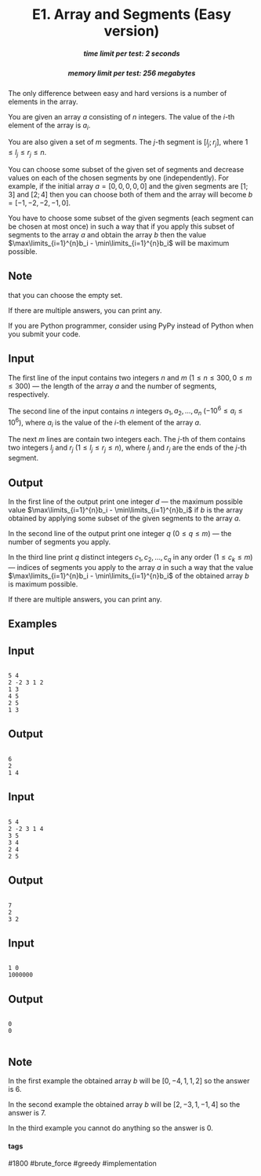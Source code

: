 <h1 style='text-align: center;'> E1. Array and Segments (Easy version)</h1>

<h5 style='text-align: center;'>time limit per test: 2 seconds</h5>
<h5 style='text-align: center;'>memory limit per test: 256 megabytes</h5>

The only difference between easy and hard versions is a number of elements in the array.

You are given an array $a$ consisting of $n$ integers. The value of the $i$-th element of the array is $a_i$.

You are also given a set of $m$ segments. The $j$-th segment is $[l_j; r_j]$, where $1 \le l_j \le r_j \le n$.

You can choose some subset of the given set of segments and decrease values on each of the chosen segments by one (independently). For example, if the initial array $a = [0, 0, 0, 0, 0]$ and the given segments are $[1; 3]$ and $[2; 4]$ then you can choose both of them and the array will become $b = [-1, -2, -2, -1, 0]$.

You have to choose some subset of the given segments (each segment can be chosen at most once) in such a way that if you apply this subset of segments to the array $a$ and obtain the array $b$ then the value $\max\limits_{i=1}^{n}b_i - \min\limits_{i=1}^{n}b_i$ will be maximum possible.

## Note

 that you can choose the empty set.

If there are multiple answers, you can print any.

If you are Python programmer, consider using PyPy instead of Python when you submit your code.

## Input

The first line of the input contains two integers $n$ and $m$ ($1 \le n \le 300, 0 \le m \le 300$) — the length of the array $a$ and the number of segments, respectively.

The second line of the input contains $n$ integers $a_1, a_2, \dots, a_n$ ($-10^6 \le a_i \le 10^6$), where $a_i$ is the value of the $i$-th element of the array $a$.

The next $m$ lines are contain two integers each. The $j$-th of them contains two integers $l_j$ and $r_j$ ($1 \le l_j \le r_j \le n$), where $l_j$ and $r_j$ are the ends of the $j$-th segment.

## Output

In the first line of the output print one integer $d$ — the maximum possible value $\max\limits_{i=1}^{n}b_i - \min\limits_{i=1}^{n}b_i$ if $b$ is the array obtained by applying some subset of the given segments to the array $a$.

In the second line of the output print one integer $q$ ($0 \le q \le m$) — the number of segments you apply.

In the third line print $q$ distinct integers $c_1, c_2, \dots, c_q$ in any order ($1 \le c_k \le m$) — indices of segments you apply to the array $a$ in such a way that the value $\max\limits_{i=1}^{n}b_i - \min\limits_{i=1}^{n}b_i$ of the obtained array $b$ is maximum possible.

If there are multiple answers, you can print any.

## Examples

## Input


```

5 4
2 -2 3 1 2
1 3
4 5
2 5
1 3

```
## Output


```

6
2
1 4 

```
## Input


```

5 4
2 -2 3 1 4
3 5
3 4
2 4
2 5

```
## Output


```

7
2
3 2 

```
## Input


```

1 0
1000000

```
## Output


```

0
0


```
## Note

In the first example the obtained array $b$ will be $[0, -4, 1, 1, 2]$ so the answer is $6$.

In the second example the obtained array $b$ will be $[2, -3, 1, -1, 4]$ so the answer is $7$.

In the third example you cannot do anything so the answer is $0$.



#### tags 

#1800 #brute_force #greedy #implementation 